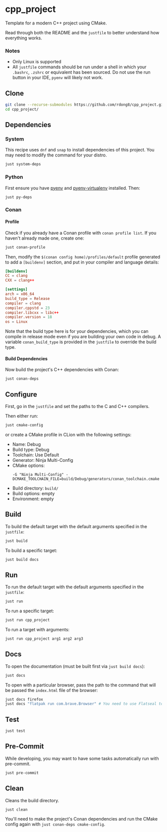 # cpp_project

Template for a modern C++ project using CMake.

Read through both the README and the `justfile` to better understand how everything works.

### Notes

- Only Linux is supported
- All `justfile` commands should be run under a shell in which your `.bashrc`, `.zshrc` or equivalent has been sourced.
  Do not use the run button in your IDE, `pyenv` will likely not work.

## Clone

```bash
git clone --recurse-submodules https://github.com/rdong8/cpp_project.git
cd cpp_project/
```

## Dependencies

### System

This recipe uses `dnf` and `snap` to install dependencies of this project. You may need to modify the command for your
distro.

```bash
just system-deps
```

### Python

First ensure you have [pyenv](https://github.com/pyenv/pyenv) and
[pyenv-virtualenv](https://github.com/pyenv/pyenv-virtualenv) installed. Then:

```bash
just py-deps
```

### Conan

#### Profile

Check if you already have a Conan profile with `conan profile list`. If you haven't already made one, create one:

```bash
just conan-profile
```

Then, modify the `$(conan config home)/profiles/default` profile generated to add a `[buildenv]` section, and put in
your compiler and language details:

```toml
[buildenv]
CC = clang
CXX = clang++

[settings]
arch = x86_64
build_type = Release
compiler = clang
compiler.cppstd = 23
compiler.libcxx = libc++
compiler.version = 18
os = Linux
```

Note that the build type here is for your dependencies, which you can compile in release mode even if you are building
your own code in debug. A variable `conan_build_type` is provided in the `justfile` to override the build type.

#### Build Dependencies

Now build the project's C++ dependencies with Conan:

```bash
just conan-deps
```

## Configure

First, go in the `justfile` and set the paths to the C and C++ compilers.

Then either run:

```bash
just cmake-config
```

or create a CMake profile in CLion with the following settings:

- Name: Debug
- Build type: Debug
- Toolchain: Use Default
- Generator: Ninja Multi-Config
- CMake options:
    ```
    -G "Ninja Multi-Config" -DCMAKE_TOOLCHAIN_FILE=build/Debug/generators/conan_toolchain.cmake
    ```
- Build directory: `build/`
- Build options: empty
- Environment: empty

## Build

To build the default target with the default arguments specified in the `justfile`:

```bash
just build
```

To build a specific target:

```bash
just build docs
```

## Run

To run the default target with the default arguments specified in the `justfile`:

```bash
just run
```

To run a specific target:

```bash
just run cpp_project
```

To run a target with arguments:

```bash
just run cpp_project arg1 arg2 arg3
```

## Docs

To open the documentation (must be built first via `just build docs`):

```bash
just docs
```

To open with a particular browser, pass the path to the command that will be passed the `index.html` file of the
browser:

```bash
just docs firefox
just docs "flatpak run com.brave.Browser" # You need to use Flatseal to give the flatpak permission in this case
```

## Test

```bash
just test
```

## Pre-Commit

While developing, you may want to have some tasks automatically run with pre-commit.

```bash
just pre-commit
```

## Clean

Cleans the build directory.

```bash
just clean
```

You'll need to make the project's Conan dependencies and run the CMake config again with `just conan-deps cmake-config`.
